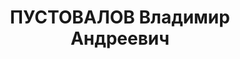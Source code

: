 ---
title: ПУСТОВАЛОВ Владимир Андреевич
description: 'Род. в 1906, Тамбовская обл., Мичуринский р-н, с. Новое Хмелевое, искл.
  из ВКП(б) в 1936. Проживал: г. Новосибирск. Начальник инженерной службы полка 233
  СП 78 СД

  Приговор: ВК ВС СССР, 24.06.1938 – 10 лет тюремного заключения.'
---